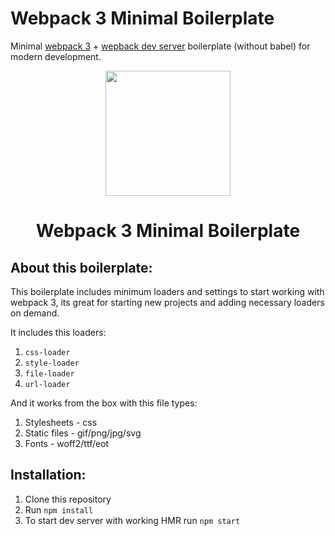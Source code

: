# Webpack 3 Minimal Boilerplate
Minimal [webpack 3](https://github.com/webpack/webpack) + [wepback dev server](https://github.com/webpack/webpack-dev-server) boilerplate (without babel) for modern development.

<div align="center">
  <a href="https://github.com/webpack/webpack">
    <img width="200" height="200"
      src="https://webpack.js.org/assets/icon-square-big.svg">
  </a>
  <h1>Webpack 3 Minimal Boilerplate</h1>
</div>

## About this boilerplate:

This boilerplate includes minimum loaders and settings to start working with webpack 3, its great for starting new projects and adding necessary loaders on demand.

It includes this loaders:

1. ```css-loader```
2. ```style-loader```
3. ```file-loader```
4. ```url-loader```

And it works from the box with this file types:

1. Stylesheets - css
2. Static files - gif/png/jpg/svg
3. Fonts - woff2/ttf/eot

## Installation:

1. Clone this repository
2. Run ```npm install ```
3. To start dev server with working HMR run ``` npm start ```

